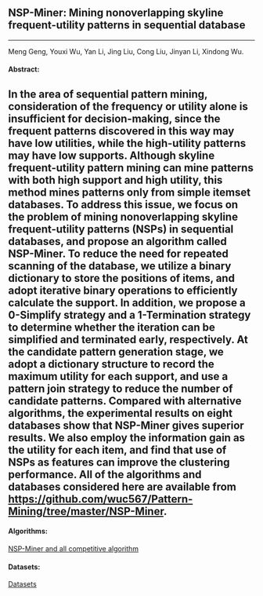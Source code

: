 ## NSP-Miner: Mining nonoverlapping skyline frequent-utility patterns in sequential database
***
 
Meng Geng, Youxi Wu, Yan Li, Jing Liu, Cong Liu, Jinyan Li, Xindong Wu.

#### Abstract:

 In the area of sequential pattern mining, consideration of the frequency or utility alone is insufficient for decision-making, since the frequent patterns discovered in this way may have low utilities, while the high-utility patterns may have low supports. Although skyline frequent-utility pattern mining can mine patterns with both high support and high utility, this method mines patterns only from simple itemset databases. To address this issue, we focus on the problem of mining nonoverlapping skyline frequent-utility patterns (NSPs) in sequential databases, and propose an algorithm called NSP-Miner. To reduce the need for repeated scanning of the database, we utilize a binary dictionary to store the positions of items, and adopt iterative binary operations to efficiently calculate the support. In addition, we propose a 0-Simplify strategy and a 1-Termination strategy to determine whether the iteration can be simplified and terminated early, respectively. At the candidate pattern generation stage, we adopt a dictionary structure to record the maximum utility for each support, and use a pattern join strategy to reduce the number of candidate patterns. Compared with alternative algorithms, the experimental results on eight databases show that NSP-Miner gives superior results. We also employ the information gain as the utility for each item, and find that use of NSPs as features can improve the clustering performance. All of the algorithms and databases considered here are available from https://github.com/wuc567/Pattern-Mining/tree/master/NSP-Miner.
---

#### Algorithms:

[NSP-Miner and all competitive algorithm](https://github.com/wuc567/Pattern-Mining/tree/master/NSP-Miner/code)

#### Datasets:
[Datasets](https://github.com/wuc567/Pattern-Mining/tree/master/NSP-Miner/dataset)  
